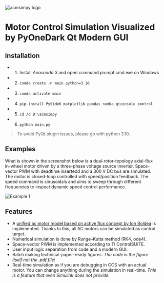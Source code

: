 ![acmsimpy logo](https://github.com/horychen/ACMSimPy/blob/gui/gui/images/svg_images/logo_home_acmsimpy.svg?raw=true)

# Motor Control Simulation Visualized by PyOneDark Qt Modern GUI

## installation
- 1. Install _Anaconda 3_ and open command prompt cmd.exe on Windows
- 2. `conda create -n main python=3.10`
- 3. `conda activate main`
- 4. `pip install PySide6 matplotlib pandas numba qtconsole control`
- 5. `cd /d D:\acmsimpy`
- 6. `python main.py`

> To avoid PyQt plugin issues, please go with python 3.10.

## Examples

What is shown in the screenshot below is a dual-rotor-topology axial-flux in-wheel motor driven by a three-phase voltage source inverter. Space-vector PWM with deadtime insertedd and a 300 V DC bus are simulated. The motor is closed-loop controlled with speed/position feedback. The speed command is sinusoidals and aims to sweep through different frequencies to inspect dynamic speed control performance.

![Example 1](https://github.com/horychen/ACMSimPy/blob/numba_demo_fulldynamics_svpwm/gui/images/acmsimpy-example01.png?raw=true)


## Features

- A [unified ac motor model based on active flux concept by Ion Boldea](https://ieeexplore.ieee.org/document/9853634/) is implemented. Thanks to this, all AC motors can be simulated as control target.
- Numerical simulation is done by Runge–Kutta method (RK4, ode4).
- Space-vector PWM is implemented according to TI ControlSUITE.
- User input logic separation from code and a modern GUI.
- Batch making technical-paper-ready figures. *The code is the figure itself not the .pdf file!*
- Real-time simulation as if you are debugging in CCS with an actual motor. You can change anything during the simulation in real-time. *This is a feature that even Simulink does not provide.*
